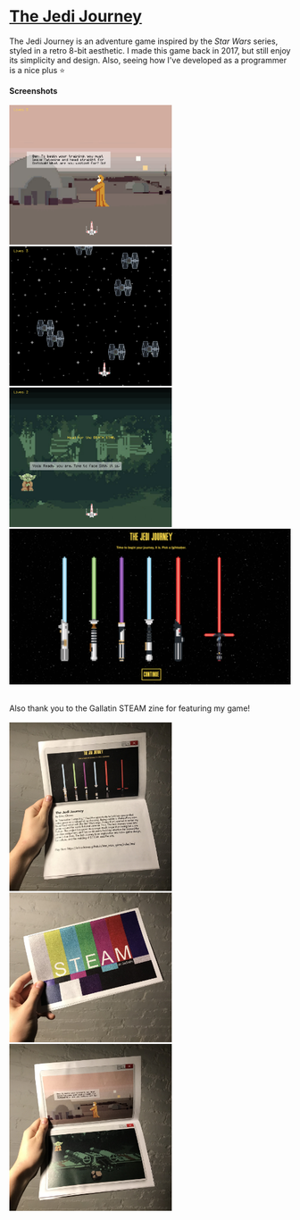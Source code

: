 # [The Jedi Journey](https://erinachavez.github.io/the_jedi_journey/)
The Jedi Journey is an adventure game inspired by the *Star Wars* series, styled in a retro 8-bit aesthetic. I made this game back in 2017, but still enjoy its simplicity and design. Also, seeing how I've developed as a programmer is a nice plus :star:

**Screenshots**
<br /><br />
<img src="https://github.com/erinachavez/the_jedi_journey/blob/gh-pages/images/screenshot1.png" width="291" />
<img src="https://github.com/erinachavez/the_jedi_journey/blob/gh-pages/images/screenshot3.png" width="291" />
<img src="https://github.com/erinachavez/the_jedi_journey/blob/gh-pages/images/screenshot2.png" width="291" />
<br />
<img src="https://github.com/erinachavez/the_jedi_journey/blob/gh-pages/images/screenshot5.png" />
<br /><br />

Also thank you to the Gallatin STEAM zine for featuring my game!
<br /><br />
<img src="https://github.com/erinachavez/the_jedi_journey/blob/gh-pages/images/gallatinsteamzine2.jpg" width="291" />
<img src="https://github.com/erinachavez/the_jedi_journey/blob/gh-pages/images/gallatinsteamzine1.jpg" width="291" />
<img src="https://github.com/erinachavez/the_jedi_journey/blob/gh-pages/images/gallatinsteamzine3.jpg" width="291" />
